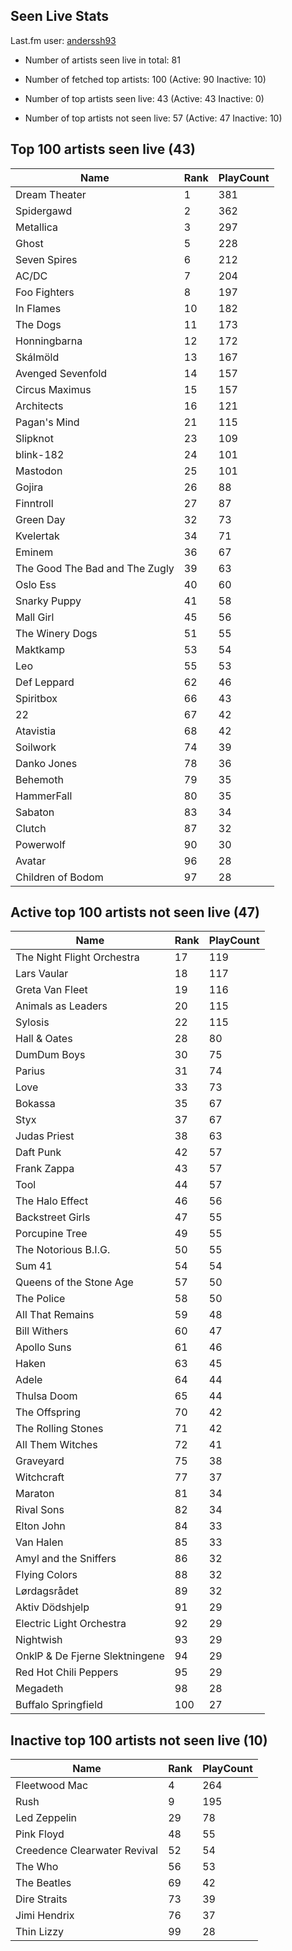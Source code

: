 ## Seen Live Stats

Last.fm user: [anderssh93](https://www.last.fm/user/anderssh93)

- Number of artists seen live in total: 81

- Number of fetched top artists: 100 (Active: 90 Inactive: 10)

- Number of top artists seen live: 43 (Active: 43 Inactive: 0)

- Number of top artists not seen live: 57 (Active: 47 Inactive: 10)

## Top 100 artists seen live (43)

Name                           | Rank | PlayCount
------------------------------ | ---- | ---------
Dream Theater                  | 1    | 381      
Spidergawd                     | 2    | 362      
Metallica                      | 3    | 297      
Ghost                          | 5    | 228      
Seven Spires                   | 6    | 212      
AC/DC                          | 7    | 204      
Foo Fighters                   | 8    | 197      
In Flames                      | 10   | 182      
The Dogs                       | 11   | 173      
Honningbarna                   | 12   | 172      
Skálmöld                       | 13   | 167      
Avenged Sevenfold              | 14   | 157      
Circus Maximus                 | 15   | 157      
Architects                     | 16   | 121      
Pagan's Mind                   | 21   | 115      
Slipknot                       | 23   | 109      
blink-182                      | 24   | 101      
Mastodon                       | 25   | 101      
Gojira                         | 26   | 88       
Finntroll                      | 27   | 87       
Green Day                      | 32   | 73       
Kvelertak                      | 34   | 71       
Eminem                         | 36   | 67       
The Good The Bad and The Zugly | 39   | 63       
Oslo Ess                       | 40   | 60       
Snarky Puppy                   | 41   | 58       
Mall Girl                      | 45   | 56       
The Winery Dogs                | 51   | 55       
Maktkamp                       | 53   | 54       
Leo                            | 55   | 53       
Def Leppard                    | 62   | 46       
Spiritbox                      | 66   | 43       
22                             | 67   | 42       
Atavistia                      | 68   | 42       
Soilwork                       | 74   | 39       
Danko Jones                    | 78   | 36       
Behemoth                       | 79   | 35       
HammerFall                     | 80   | 35       
Sabaton                        | 83   | 34       
Clutch                         | 87   | 32       
Powerwolf                      | 90   | 30       
Avatar                         | 96   | 28       
Children of Bodom              | 97   | 28       

## Active top 100 artists not seen live (47)

Name                           | Rank | PlayCount
------------------------------ | ---- | ---------
The Night Flight Orchestra     | 17   | 119      
Lars Vaular                    | 18   | 117      
Greta Van Fleet                | 19   | 116      
Animals as Leaders             | 20   | 115      
Sylosis                        | 22   | 115      
Hall & Oates                   | 28   | 80       
DumDum Boys                    | 30   | 75       
Parius                         | 31   | 74       
Love                           | 33   | 73       
Bokassa                        | 35   | 67       
Styx                           | 37   | 67       
Judas Priest                   | 38   | 63       
Daft Punk                      | 42   | 57       
Frank Zappa                    | 43   | 57       
Tool                           | 44   | 57       
The Halo Effect                | 46   | 56       
Backstreet Girls               | 47   | 55       
Porcupine Tree                 | 49   | 55       
The Notorious B.I.G.           | 50   | 55       
Sum 41                         | 54   | 54       
Queens of the Stone Age        | 57   | 50       
The Police                     | 58   | 50       
All That Remains               | 59   | 48       
Bill Withers                   | 60   | 47       
Apollo Suns                    | 61   | 46       
Haken                          | 63   | 45       
Adele                          | 64   | 44       
Thulsa Doom                    | 65   | 44       
The Offspring                  | 70   | 42       
The Rolling Stones             | 71   | 42       
All Them Witches               | 72   | 41       
Graveyard                      | 75   | 38       
Witchcraft                     | 77   | 37       
Maraton                        | 81   | 34       
Rival Sons                     | 82   | 34       
Elton John                     | 84   | 33       
Van Halen                      | 85   | 33       
Amyl and the Sniffers          | 86   | 32       
Flying Colors                  | 88   | 32       
Lørdagsrådet                   | 89   | 32       
Aktiv Dödshjelp                | 91   | 29       
Electric Light Orchestra       | 92   | 29       
Nightwish                      | 93   | 29       
OnklP & De Fjerne Slektningene | 94   | 29       
Red Hot Chili Peppers          | 95   | 29       
Megadeth                       | 98   | 28       
Buffalo Springfield            | 100  | 27       

## Inactive top 100 artists not seen live (10)

Name                         | Rank | PlayCount
---------------------------- | ---- | ---------
Fleetwood Mac                | 4    | 264      
Rush                         | 9    | 195      
Led Zeppelin                 | 29   | 78       
Pink Floyd                   | 48   | 55       
Creedence Clearwater Revival | 52   | 54       
The Who                      | 56   | 53       
The Beatles                  | 69   | 42       
Dire Straits                 | 73   | 39       
Jimi Hendrix                 | 76   | 37       
Thin Lizzy                   | 99   | 28       
